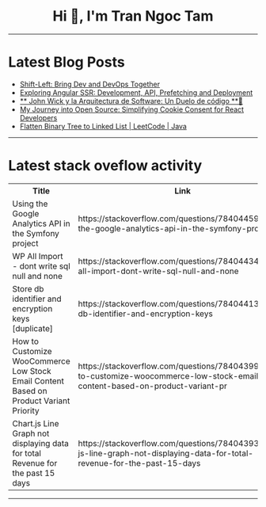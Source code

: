 <h1 align="center">Hi 👋, I'm Tran Ngoc Tam</h1>

---

# Latest Blog Posts 
<!-- BLOG-POST-LIST:START -->
- [Shift-Left: Bring Dev and DevOps Together](https://dev.to/vatsalbajpai/shift-left-bring-dev-and-devops-together-p3e)
- [Exploring Angular SSR: Development, API, Prefetching and Deployment](https://dev.to/shhdharmen/exploring-angular-ssr-development-api-prefetching-and-deployment-2jpc)
- [** John Wick y la Arquitectura de Software: Un Duelo de código **🐶](https://dev.to/orlidev/-john-wick-y-la-arquitectura-de-software-un-duelo-de-codigo--g2i)
- [My Journey into Open Source: Simplifying Cookie Consent for React Developers](https://dev.to/seishin/my-journey-into-open-source-simplifying-cookie-consent-for-react-developers-2ab5)
- [Flatten Binary Tree to Linked List | LeetCode | Java](https://dev.to/tanujav/flatten-binary-tree-to-linked-list-leetcode-java-38j)
<!-- BLOG-POST-LIST:END -->

---

# Latest stack oveflow activity
<table>
  <tr><th>Title</th><th>Link</th></tr>
  <!-- STACKOVERFLOW:START --><tr><td>Using the Google Analytics API in the Symfony project</td><td>https://stackoverflow.com/questions/78404459/using-the-google-analytics-api-in-the-symfony-project</td></tr><tr><td>WP All Import - dont write sql null and none</td><td>https://stackoverflow.com/questions/78404434/wp-all-import-dont-write-sql-null-and-none</td></tr><tr><td>Store db identifier and encryption keys [duplicate]</td><td>https://stackoverflow.com/questions/78404413/store-db-identifier-and-encryption-keys</td></tr><tr><td>How to Customize WooCommerce Low Stock Email Content Based on Product Variant Priority</td><td>https://stackoverflow.com/questions/78404399/how-to-customize-woocommerce-low-stock-email-content-based-on-product-variant-pr</td></tr><tr><td>Chart.js Line Graph not displaying data for total Revenue for the past 15 days</td><td>https://stackoverflow.com/questions/78404393/chart-js-line-graph-not-displaying-data-for-total-revenue-for-the-past-15-days</td></tr><!-- STACKOVERFLOW:END -->
</table>

---


